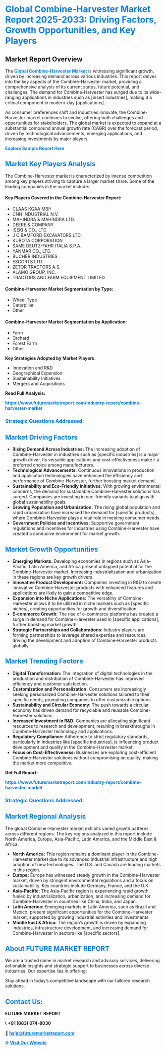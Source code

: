 <h1 style="color: #007BFF;">Global Combine-Harvester Market Report 2025-2033: Driving Factors, Growth Opportunities, and Key Players</h1>

<section id="overview">
<h2>Market Report Overview</h2>
<p>The <a href="https://www.futuremarketreport.com/industry-report/combine-harvester-market" style="color: #007BFF; text-decoration: none;"><strong>Global Combine-Harvester Market</strong></a> is witnessing significant growth, driven by increasing demand across various industries. This report delves into the key aspects of the Combine-Harvester market, providing a comprehensive analysis of its current status, future potential, and challenges. The demand for Combine-Harvester has surged due to its wide-ranging applications in industries such as [insert industries], making it a critical component in modern-day [applications].</p>
<p>As consumer preferences shift and industries innovate, the Combine-Harvester market continues to evolve, offering both challenges and opportunities for stakeholders. The global market is expected to expand at a substantial compound annual growth rate (CAGR) over the forecast period, driven by technological advancements, emerging applications, and increasing investments by major players.</p>
</section>

<section id="overview">
<p><a href="https://www.futuremarketreport.com/request-sample/reportId=89957" style="color: #007BFF; text-decoration: none;"><strong>Explore Sample Report Here</strong></a></p>
</section>

<section id="key-players">
<h2 style="color: #007BFF;">Market Key Players Analysis</h2>
<p>The Combine-Harvester market is characterized by intense competition among key players striving to capture a larger market share. Some of the leading companies in the market include:</p>
<h4>Key Players Covered in the Combine-Harvester Report:</h4>
<ul><li>CLAAS KGAA MBH</li><li>CNH INDUSTRIAL N.V.</li><li>MAHINDRA &amp; MAHINDRA LTD.</li><li>DEERE &amp; COMPANY</li><li>ISEKI &amp; CO., LTD.</li><li>J C BAMFORD EXCAVATORS LTD.</li><li>KUBOTA CORPORATION</li><li>SAME DEUTZ-FAHR ITALIA S.P.A.</li><li>YANMAR CO., LTD.</li><li>BUCHER INDUSTRIES</li><li>ESCORTS LTD.</li><li>ZETOR TRACTORS A.S.</li><li>ALAMO GROUP, INC.</li><li>TRACTORS AND FARM EQUIPMENT LIMITED</li></ul>
<h4>Combine-Harvester Market Segmentation by Type:</h4>
<ul><li>Wheel Type</li><li>Caterpillar</li><li>Other</li></ul>

<h4>Combine-Harvester Market Segmentation by Application:</h4>
<ul><li>Farm</li><li>Orchard</li><li>Forest Farm</li><li>Other</li></ul>
<p><strong>Key Strategies Adopted by Market Players:</strong></p>
<ul>
<li>Innovation and R&D</li>
<li>Geographical Expansion</li>
<li>Sustainability Initiatives</li>
<li>Mergers and Acquisitions</li>
</ul>
</section>

<section>
<p><strong>Read Full Analysis: </strong></p><a href="https://www.futuremarketreport.com/industry-report/combine-harvester-market" style="color: #007BFF; text-decoration: none;"><strong>https://www.futuremarketreport.com/industry-report/combine-harvester-market</strong></a>
<h3 style="color: #007BFF;">Strategic Questions Addressed:</h3>
</section>

<section id="driving-factors">
<h2 style="color: #007BFF;">Market Driving Factors</h2>
<ul>
<li><strong>Rising Demand Across Industries:</strong> The increasing adoption of Combine-Harvester in industries such as [specific industries] is a major growth driver. Its versatile applications and cost-effectiveness make it a preferred choice among manufacturers.</li>
<li><strong>Technological Advancements:</strong> Continuous innovations in production and application technologies have enhanced the efficiency and performance of Combine-Harvester, further boosting market demand.</li>
<li><strong>Sustainability and Eco-Friendly Initiatives:</strong> With growing environmental concerns, the demand for sustainable Combine-Harvester solutions has surged. Companies are investing in eco-friendly variants to align with global sustainability goals.</li>
<li><strong>Growing Population and Urbanization:</strong> The rising global population and rapid urbanization have increased the demand for [specific products], where Combine-Harvester plays a vital role in meeting consumer needs.</li>
<li><strong>Government Policies and Incentives:</strong> Supportive government regulations and incentives for industries using Combine-Harvester have created a conducive environment for market growth.</li>
</ul>
</section>

<section id="growth-opportunities">
<h2 style="color: #007BFF;">Market Growth Opportunities</h2>
<ul>
<li><strong>Emerging Markets:</strong> Developing economies in regions such as Asia-Pacific, Latin America, and Africa present untapped potential for the Combine-Harvester market. Increasing industrialization and urbanization in these regions are key growth drivers.</li>
<li><strong>Innovative Product Development:</strong> Companies investing in R&D to create innovative Combine-Harvester products with enhanced features and applications are likely to gain a competitive edge.</li>
<li><strong>Expansion into Niche Applications:</strong> The versatility of Combine-Harvester allows it to be utilized in niche markets such as [specific niches], creating opportunities for growth and diversification.</li>
<li><strong>E-commerce Growth:</strong> The rise of e-commerce platforms has created a surge in demand for Combine-Harvester used in [specific applications], further boosting market growth.</li>
<li><strong>Strategic Partnerships and Collaborations:</strong> Industry players are forming partnerships to leverage shared expertise and resources, driving the development and adoption of Combine-Harvester products globally.</li>
</ul>
</section>

<section id="trending-factors">
<h2 style="color: #007BFF;">Market Trending Factors</h2>
<ul>
<li><strong>Digital Transformation:</strong> The integration of digital technologies in the production and distribution of Combine-Harvester has improved efficiency and customer satisfaction.</li>
<li><strong>Customization and Personalization:</strong> Consumers are increasingly seeking personalized Combine-Harvester solutions tailored to their specific needs, prompting companies to offer customizable options.</li>
<li><strong>Sustainability and Circular Economy:</strong> The push towards a circular economy has driven demand for recyclable and reusable Combine-Harvester solutions.</li>
<li><strong>Increased Investment in R&D:</strong> Companies are allocating significant resources to research and development, resulting in breakthroughs in Combine-Harvester technology and applications.</li>
<li><strong>Regulatory Compliance:</strong> Adherence to strict regulatory standards, particularly in industries like [specific industries], is influencing product development and quality in the Combine-Harvester market.</li>
<li><strong>Focus on Cost-Effectiveness:</strong> Businesses are exploring cost-efficient Combine-Harvester solutions without compromising on quality, making the market more competitive.</li>
</ul>
</section>

<section>
<p><strong>Get Full Report: </strong></p><a href="https://www.futuremarketreport.com/industry-report/combine-harvester-market" style="color: #007BFF; text-decoration: none;"><strong>https://www.futuremarketreport.com/industry-report/combine-harvester-market</strong></a>
<h3 style="color: #007BFF;">Strategic Questions Addressed:</h3>
</section>


<section id="regional-analysis">
<h2 style="color: #007BFF;">Market Regional Analysis</h2>
<p>The global Combine-Harvester market exhibits varied growth patterns across different regions. The key regions analyzed in this report include North America, Europe, Asia-Pacific, Latin America, and the Middle East & Africa:</p>
<ul>
<li><strong>North America:</strong> This region remains a dominant player in the Combine-Harvester market due to its advanced industrial infrastructure and high adoption of new technologies. The U.S. and Canada are leading markets in this region.</li>
<li><strong>Europe:</strong> Europe has witnessed steady growth in the Combine-Harvester market, driven by stringent environmental regulations and a focus on sustainability. Key countries include Germany, France, and the U.K.</li>
<li><strong>Asia-Pacific:</strong> The Asia-Pacific region is experiencing rapid growth, fueled by industrialization, urbanization, and increasing demand for Combine-Harvester in countries like China, India, and Japan.</li>
<li><strong>Latin America:</strong> Emerging markets in Latin America, such as Brazil and Mexico, present significant opportunities for the Combine-Harvester market, supported by growing industrial activities and investments.</li>
<li><strong>Middle East & Africa:</strong> The region’s growth is driven by expanding industries, infrastructure development, and increasing demand for Combine-Harvester in sectors like [specific sectors].</li>
</ul>
</section>

<footer>
<h2 style="color: #007BFF;">About FUTURE MARKET REPORT</h2>
<p>We are a trusted name in market research and advisory services, delivering actionable insights and strategic support to businesses across diverse industries. Our expertise lies in offering:</p>

<p>Stay ahead in today’s competitive landscape with our tailored research solutions.</p>

<h2 style="color: #007BFF;">Contact Us:</h2>
<p><strong>FUTURE MARKET REPORT</strong></p>
<p>📞 <strong>+91 (883) 074-8030</strong></p>
<p>📧 <strong><a href="mailto:help@futuremarketreport.com" style="color: #007BFF;">help@futuremarketreport.com</a></strong></p>
<p>🌐 <strong><a href="https://www.futuremarketreport.com/" style="color: #007BFF;">Visit Our Website</a></strong></p>
</footer>